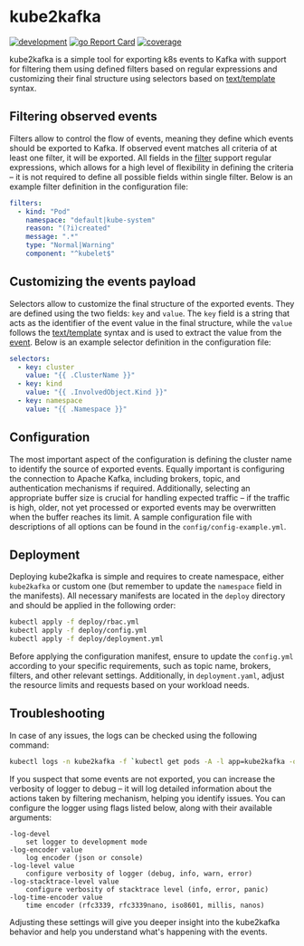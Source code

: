 # kube2kafka

[![development][development badge]][development workflow]
[![go Report Card][go report badge]][go report]
[![coverage][coverage badge]][sonarqube]

kube2kafka is a simple tool for exporting k8s events to Kafka with support for filtering them using
defined filters based on regular expressions and customizing their final structure using selectors
based on [text/template][text template] syntax.

## Filtering observed events

Filters allow to control the flow of events, meaning they define which events should be exported to
Kafka. If observed event matches all criteria of at least one filter, it will be exported. All
fields in the [filter][filter] support regular expressions, which allows for a high level of
flexibility in defining the criteria &ndash; it is not required to define all possible fields within
single filter. Below is an example filter definition in the configuration file:

```yaml
filters:
  - kind: "Pod"
    namespace: "default|kube-system"
    reason: "(?i)created"
    message: ".*"
    type: "Normal|Warning"
    component: "^kubelet$"
```

## Customizing the events payload

Selectors allow to customize the final structure of the exported events. They are defined using the
two fields: `key` and `value`. The `key` field is a string that acts as the identifier of the event
value in the final structure, while the `value` follows the [text/template][text template] syntax
and is used to extract the value from the [event][event]. Below is an example selector definition in
the configuration file:

```yaml
selectors:
  - key: cluster
    value: "{{ .ClusterName }}"
  - key: kind
    value: "{{ .InvolvedObject.Kind }}"
  - key: namespace
    value: "{{ .Namespace }}"
```

## Configuration

The most important aspect of the configuration is defining the cluster name to identify the source
of exported events. Equally important is configuring the connection to Apache Kafka, including
brokers, topic, and authentication mechanisms if required. Additionally, selecting an appropriate
buffer size is crucial for handling expected traffic &ndash; if the traffic is high, older, not yet
processed or exported events may be overwritten when the buffer reaches its limit. A sample
configuration file with descriptions of all options can be found in the `config/config-example.yml`.

## Deployment

Deploying kube2kafka is simple and requires to create namespace, either `kube2kafka` or custom one
(but remember to update the `namespace` field in the manifests). All necessary manifests are located
in the `deploy` directory and should be applied in the following order:

```bash
kubectl apply -f deploy/rbac.yml
kubectl apply -f deploy/config.yml
kubectl apply -f deploy/deployment.yml
```

Before applying the configuration manifest, ensure to update the `config.yml` according to your
specific requirements, such as topic name, brokers, filters, and other relevant settings.
Additionally, in `deployment.yaml`, adjust the resource limits and requests based on your workload
needs.

## Troubleshooting

In case of any issues, the logs can be checked using the following command:

```bash
kubectl logs -n kube2kafka -f `kubectl get pods -A -l app=kube2kafka -o jsonpath='{.items[0].metadata.name}'`
```

If you suspect that some events are not exported, you can increase the verbosity of logger to debug
&ndash; it will log detailed information about the actions taken by filtering mechanism, helping you
identify issues. You can configure the logger using flags listed below, along with their available
arguments:

```text
-log-devel
    set logger to development mode
-log-encoder value
    log encoder (json or console)
-log-level value
    configure verbosity of logger (debug, info, warn, error)
-log-stacktrace-level value
    configure verbosity of stacktrace level (info, error, panic)
-log-time-encoder value
    time encoder (rfc3339, rfc3339nano, iso8601, millis, nanos)
```

Adjusting these settings will give you deeper insight into the kube2kafka behavior and help you
understand what's happening with the events.

[development workflow]: https://github.com/raczu/kube2kafka/actions/workflows/development.yml
[development badge]: https://github.com/raczu/kube2kafka/actions/workflows/development.yml/badge.svg?event=push
[go report]: https://goreportcard.com/report/github.com/raczu/kube2kafka
[go report badge]: https://goreportcard.com/badge/github.com/raczu/kube2kafka
[sonarqube]: https://sonarcloud.io/summary/new_code?id=raczu_kube2kafka
[coverage badge]: https://sonarcloud.io/api/project_badges/measure?project=raczu_kube2kafka&metric=coverage
[text template]: https://pkg.go.dev/text/template
[filter]: https://pkg.go.dev/github.com/raczu/kube2kafka/pkg/processor#Filter
[event]: https://pkg.go.dev/k8s.io/api/core/v1#Event
